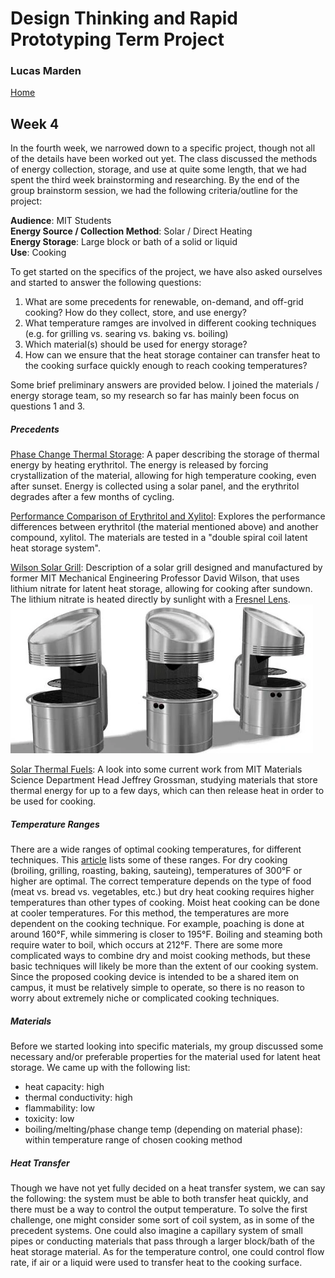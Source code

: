 # Design Thinking and Rapid Prototyping Term Project
### Lucas Marden
[Home](index.md)   

## Week 4
In the fourth week, we narrowed down to a specific project, though not all of the details have been worked out yet. The class discussed the methods of energy collection, storage, and use at quite some length, that we had spent the third week brainstorming and researching. By the end of the group brainstorm session, we had the following criteria/outline for the project:

**Audience**: MIT Students   
**Energy Source / Collection Method**: Solar / Direct Heating   
**Energy Storage**: Large block or bath of a solid or liquid    
**Use**: Cooking     

To get started on the specifics of the project, we have also asked ourselves and started to answer the following questions:

1. What are some precedents for renewable, on-demand, and off-grid cooking? How do they collect, store, and use energy?
2. What temperature ramges are involved in different cooking techniques (e.g. for grilling vs. searing vs. baking vs. boiling) 
3. Which material(s) should be used for energy storage?
4. How can we ensure that the heat storage container can transfer heat to the cooking surface quickly enough to reach cooking temperatures?

Some brief preliminary answers are provided below. I joined the materials / energy storage team, so my research so far has mainly been focus on questions 1 and 3.

##### Precedents
[Phase Change Thermal Storage](https://www.sciencedirect.com/science/article/pii/S0038092X21002280): A paper describing the storage of thermal energy by heating erythritol. The energy is released by forcing crystallization of the material, allowing for high temperature cooking, even after sunset. Energy is collected using a solar panel, and the erythritol degrades after a few months of cycling.    

[Performance Comparison of Erythritol and Xylitol](https://www.sciencedirect.com/science/article/abs/pii/S245190491930246X): Explores the performance differences between erythritol (the material mentioned above) and another compound, xylitol. The materials are tested in a "double spiral coil latent heat storage system".

[Wilson Solar Grill](https://solarcooking.fandom.com/wiki/Wilson_Solar_Grill): Description of a solar grill designed and manufactured by former MIT Mechanical Engineering Professor David Wilson, that uses lithium nitrate for latent heat storage, allowing for cooking after sundown. The lithium nitrate is heated directly by sunlight with a [Fresnel Lens](https://en.wikipedia.org/wiki/Fresnel_lens).   
![Wilson Solar Grill](Images/Wilson_solar_grill.png)

[Solar Thermal Fuels](https://tatacenter.mit.edu/portfolio/solar-thermal-fuels/): A look into some current work from MIT Materials Science Department Head Jeffrey Grossman, studying materials that store thermal energy for up to a few days, which can then release heat in order to be used for cooking.

##### Temperature Ranges
There are a wide ranges of optimal cooking temperatures, for different techniques. This [article](https://www.webstaurantstore.com/article/454/types-of-cooking-methods.html) lists some of these ranges. For dry cooking (broiling, grilling, roasting, baking, sauteing), temperatures of 300&deg;F or higher are optimal. The correct temperature depends on the type of food (meat vs. bread vs. vegetables, etc.) but dry heat cooking requires higher temperatures than other types of cooking. Moist heat cooking can be done at cooler temperatures. For this method, the temperatures are more dependent on the cooking technique. For example, poaching is done at around 160&deg;F, while simmering is closer to 195&deg;F. Boiling and steaming both require water to boil, which occurs at 212&deg;F. There are some more complicated ways to combine dry and moist cooking methods, but these basic techniques will likely be more than the extent of our cooking system. Since the proposed cooking device is intended to be a shared item on campus, it must be relatively simple to operate, so there is no reason to worry about extremely niche or complicated cooking techniques.


##### Materials
Before we started looking into specific materials, my group discussed some necessary and/or preferable properties for the material used for latent heat storage. We came up with the following list:   
+ heat capacity: high
+ thermal conductivity: high
+ flammability: low
+ toxicity: low
+ boiling/melting/phase change temp (depending on material phase): within temperature range of chosen cooking method



##### Heat Transfer
Though we have not yet fully decided on a heat transfer system, we can say the following: the system must be able to both transfer heat quickly, and there must be a way to control the output temperature. To solve the first challenge, one might consider some sort of coil system, as in some of the precedent systems. One could also imagine a capillary system of small pipes or conducting materials that pass through a larger block/bath of the heat storage material. As for the temperature control, one could control flow rate, if air or a liquid were used to transfer heat to the cooking surface. 


